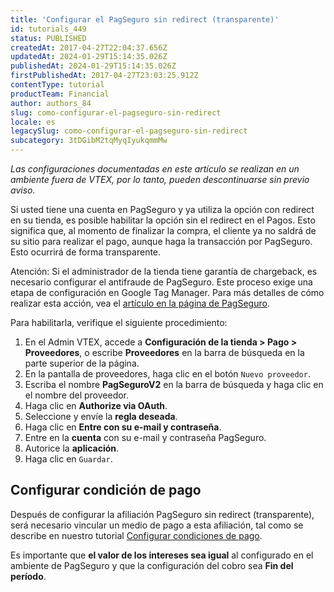 ```yaml
---
title: 'Configurar el PagSeguro sin redirect (transparente)'
id: tutorials_449
status: PUBLISHED
createdAt: 2017-04-27T22:04:37.656Z
updatedAt: 2024-01-29T15:14:35.026Z
publishedAt: 2024-01-29T15:14:35.026Z
firstPublishedAt: 2017-04-27T23:03:25.912Z
contentType: tutorial
productTeam: Financial
author: authors_84
slug: como-configurar-el-pagseguro-sin-redirect
locale: es
legacySlug: como-configurar-el-pagseguro-sin-redirect
subcategory: 3tDGibM2tqMyqIyukqmmMw
---
```


_Las configuraciones documentadas en este artículo se realizan en un ambiente fuera de VTEX, por lo tanto, pueden descontinuarse sin previo aviso._

Si usted tiene una cuenta en PagSeguro y ya utiliza la opción con redirect en su tienda, es posible habilitar la opción sin el redirect en el Pagos. Esto significa que, al momento de finalizar la compra, el cliente ya no saldrá de su sitio para realizar el pago, aunque haga la transacción por PagSeguro. Esto ocurrirá de forma transparente.

Atención: Si el administrador de la tienda tiene garantía de chargeback, es necesario configurar el antifraude de PagSeguro. Este proceso exige una etapa de configuración en Google Tag Manager. Para más detalles de cómo realizar esta acción, vea el [artículo en la página de PagSeguro](https://dev.pagseguro.uol.com.br/v2/docs/configurando-device-fingerprint "artigo na página do PagSeguro").

Para habilitarla, verifique el siguiente procedimiento:

1. En el Admin VTEX, accede a __Configuración de la tienda > Pago > Proveedores__, o escribe __Proveedores__ en la barra de búsqueda en la parte superior de la página.
2. En la pantalla de proveedores, haga clic en el botón `Nuevo proveedor`.
3. Escriba el nombre __PagSeguroV2__ en la barra de búsqueda y haga clic en el nombre del proveedor.
4. Haga clic en __Authorize via OAuth__.
5. Seleccione y envíe la __regla deseada__.
6. Haga clic en __Entre con su e-mail y contraseña__.
7. Entre en la __cuenta__ con su e-mail y contraseña PagSeguro.
8. Autorice la __aplicación__.
9. Haga clic en `Guardar`.

## Configurar condición de pago

Después de configurar la afiliación PagSeguro sin redirect (transparente), será necesario vincular un medio de pago a esta afiliación, tal como se describe en nuestro tutorial [Configurar condiciones de pago](/pt/tutorial/condicoes-de-pagamento/).

Es importante que __el valor de los intereses sea igual__ al configurado en el ambiente de PagSeguro y que la configuración del cobro sea __Fin del período__.

